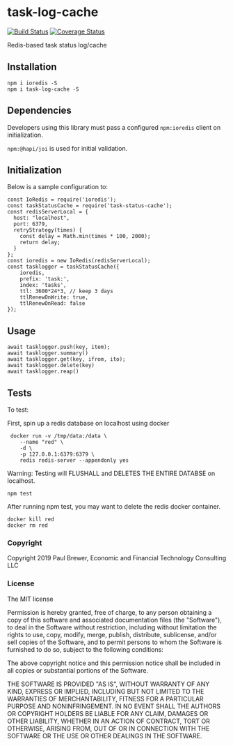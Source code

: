 # task-log-cache

[![Build Status](https://travis-ci.org/DrPaulBrewer/task-log-cache.svg?branch=master)](https://travis-ci.org/DrPaulBrewer/task-log-cache)
[![Coverage Status](https://coveralls.io/repos/github/DrPaulBrewer/task-log-cache/badge.svg?branch=master)](https://coveralls.io/github/DrPaulBrewer/task-log-cache?branch=master) 

Redis-based task status log/cache

## Installation

```
npm i ioredis -S
npm i task-log-cache -S
```

## Dependencies

Developers using this library must pass a configured `npm:ioredis` client on initialization.  

`npm:@hapi/joi` is used for initial validation.

## Initialization

Below is a sample configuration to:

```
const IoRedis = require('ioredis');
const taskStatusCache = require('task-status-cache');
const redisServerLocal = {
  host: "localhost",
  port: 6379,
  retryStrategy(times) {
    const delay = Math.min(times * 100, 2000);
    return delay;
  }
};
const ioredis = new IoRedis(redisServerLocal);
const tasklogger = taskStatusCache({
    ioredis,
    prefix: 'task:',
    index: 'tasks',
    ttl: 3600*24*3, // keep 3 days
    ttlRenewOnWrite: true,
    ttlRenewOnRead: false
});
```

## Usage

```
await tasklogger.push(key, item);
await tasklogger.summary()
await tasklogger.get(key, ifrom, ito);
await tasklogger.delete(key)
await tasklogger.reap()
```

## Tests

To test:

First, spin up a redis database on localhost using docker

```
 docker run -v /tmp/data:/data \
    --name "red" \
    -d \
    -p 127.0.0.1:6379:6379 \
    redis redis-server --appendonly yes
```

Warning:  Testing will FLUSHALL and DELETES THE ENTIRE DATABSE on localhost.  

```
npm test
```

After running npm test, you may want to delete the redis docker container.

```
docker kill red
docker rm red
```

### Copyright

Copyright 2019 Paul Brewer, Economic and Financial Technology Consulting LLC

### License

The MIT license

Permission is hereby granted, free of charge, to any person obtaining a copy of this software and associated documentation files (the "Software"), to deal in the Software without restriction, including without limitation the rights to use, copy, modify, merge, publish, distribute, sublicense, and/or sell copies of the Software, and to permit persons to whom the Software is furnished to do so, subject to the following conditions:

The above copyright notice and this permission notice shall be included in all copies or substantial portions of the Software.

THE SOFTWARE IS PROVIDED "AS IS", WITHOUT WARRANTY OF ANY KIND, EXPRESS OR IMPLIED, INCLUDING BUT NOT LIMITED TO THE WARRANTIES OF MERCHANTABILITY, FITNESS FOR A PARTICULAR PURPOSE AND NONINFRINGEMENT. IN NO EVENT SHALL THE AUTHORS OR COPYRIGHT HOLDERS BE LIABLE FOR ANY CLAIM, DAMAGES OR OTHER LIABILITY, WHETHER IN AN ACTION OF CONTRACT, TORT OR OTHERWISE, ARISING FROM, OUT OF OR IN CONNECTION WITH THE SOFTWARE OR THE USE OR OTHER DEALINGS IN THE SOFTWARE.
